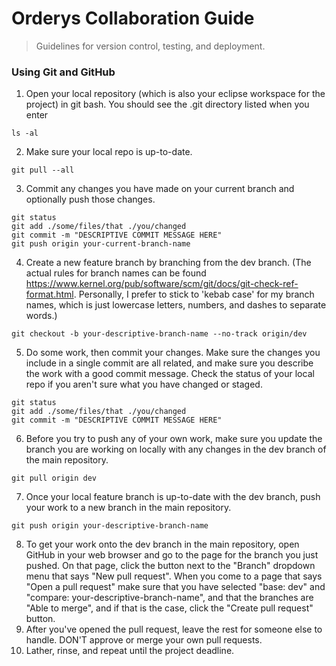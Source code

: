 # Orderys Collaboration Guide
> Guidelines for version control, testing, and deployment.

### Using Git and GitHub
1. Open your local repository (which is also your eclipse workspace for the project) in git bash. You should see the .git directory listed when you enter
```
ls -al
```
2. Make sure your local repo is up-to-date.
```
git pull --all
```
3. Commit any changes you have made on your current branch and optionally push those changes.
```
git status
git add ./some/files/that ./you/changed
git commit -m "DESCRIPTIVE COMMIT MESSAGE HERE"
git push origin your-current-branch-name
```
4. Create a new feature branch by branching from the dev branch. (The actual rules for branch names can be found https://www.kernel.org/pub/software/scm/git/docs/git-check-ref-format.html. Personally, I prefer to stick to 'kebab case' for my branch names, which is just lowercase letters, numbers, and dashes to separate words.)
```
git checkout -b your-descriptive-branch-name --no-track origin/dev
```
5. Do some work, then commit your changes. Make sure the changes you include in a single commit are all related, and make sure you describe the work with a good commit message. Check the status of your local repo if you aren't sure what you have changed or staged.
```
git status
git add ./some/files/that ./you/changed
git commit -m "DESCRIPTIVE COMMIT MESSAGE HERE"
```
6. Before you try to push any of your own work, make sure you update the branch you are working on locally with any changes in the dev branch of the main repository.
```
git pull origin dev
```
7. Once your local feature branch is up-to-date with the dev branch, push your work to a new branch in the main repository.
```
git push origin your-descriptive-branch-name
```
8. To get your work onto the dev branch in the main repository, open GitHub in your web browser and go to the page for the branch you just pushed. On that page, click the button next to the "Branch" dropdown menu that says "New pull request". When you come to a page that says "Open a pull request" make sure that you have selected "base: dev" and "compare: your-descriptive-branch-name", and that the branches are "Able to merge", and if that is the case, click the "Create pull request" button.
9. After you've opened the pull request, leave the rest for someone else to handle. DON'T approve or merge your own pull requests.
10. Lather, rinse, and repeat until the project deadline.
